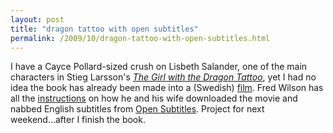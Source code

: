 ```yaml
---
layout: post
title: "dragon tattoo with open subtitles"
permalink: /2009/10/dragon-tattoo-with-open-subtitles.html
---
```


I have a Cayce Pollard-sized crush on Lisbeth Salander, one of the main characters in Stieg Larsson's _[The Girl with the Dragon Tattoo](http://en.wikipedia.org/wiki/The_Girl_with_the_Dragon_Tattoo)_, yet I had no idea the book has already been made into a (Swedish) [film](http://www.imdb.com/title/tt1132620/). Fred Wilson has all the [instructions](http://www.avc.com/a_vc/2009/10/open-subtitles.html) on how he and his wife downloaded the movie and nabbed English subtitles from [Open Subtitles](http://www.opensubtitles.org/). Project for next weekend...after I finish the book.